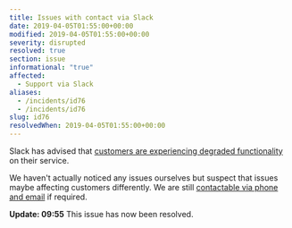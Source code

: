 ```yaml
---
title: Issues with contact via Slack
date: 2019-04-05T01:55:00+00:00
modified: 2019-04-05T01:55:00+00:00
severity: disrupted
resolved: true
section: issue
informational: "true"
affected:
  - Support via Slack
aliases:
  - /incidents/id76
  - /incidents/id76
slug: id76
resolvedWhen: 2019-04-05T01:55:00+00:00
---
```


Slack has advised that [customers are experiencing degraded functionality](https://status.slack.com/2019-04/cd8c3560451f0724) on their service.  

We haven't actually noticed any issues ourselves but suspect that issues maybe affecting customers differently. We are still [contactable via phone and email](https://www.dogsbody.com/contact/) if required.

**Update: 09:55** This issue has now been resolved.

